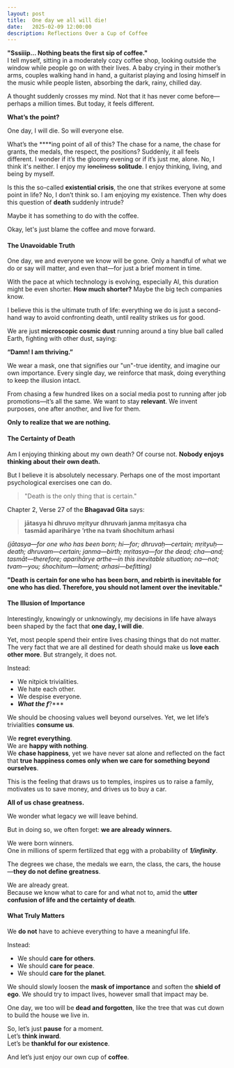 ```yaml
---
layout: post
title:  One day we all will die!
date:   2025-02-09 12:00:00
description: Reflections Over a Cup of Coffee
---
```


**"Sssiiip… Nothing beats the first sip of coffee."**  
I tell myself, sitting in a moderately cozy coffee shop, looking outside the window while people go on with their lives. A baby crying in their mother’s arms, couples walking hand in hand, a guitarist playing and losing himself in the music while people listen, absorbing the dark, rainy, chilled day.  

A thought suddenly crosses my mind. Not that it has never come before—perhaps a million times. But today, it feels different.  

**What’s the point?**  

One day, I will die. So will everyone else.  

What’s the ****ing point of all of this? The chase for a name, the chase for grants, the medals, the respect, the positions? Suddenly, it all feels different. I wonder if it’s the gloomy evening or if it’s just me, alone. No, I think it's neither. I enjoy my ~~loneliness~~ **solitude**. I enjoy thinking, living, and being by myself.  

Is this the so-called **existential crisis**, the one that strikes everyone at some point in life? No, I don’t think so. I am enjoying my existence. Then why does this question of **death** suddenly intrude?  

Maybe it has something to do with the coffee.  

Okay, let's just blame the coffee and move forward.  

#### The Unavoidable Truth  

One day, we and everyone we know will be gone. Only a handful of what we do or say will matter, and even that—for just a brief moment in time.  

With the pace at which technology is evolving, especially AI, this duration might be even shorter. **How much shorter?** Maybe the big tech companies know.  

I believe this is the ultimate truth of life: everything we do is just a second-hand way to avoid confronting death, until reality strikes us for good.  

We are just **microscopic cosmic dust** running around a tiny blue ball called Earth, fighting with other dust, saying:  

**“Damn! I am thriving.”**  

We wear a mask, one that signifies our "un"-true identity, and imagine our own importance. Every single day, we reinforce that mask, doing everything to keep the illusion intact.  

From chasing a few hundred likes on a social media post to running after job promotions—it’s all the same. We want to stay **relevant**. We invent purposes, one after another, and live for them.  

**Only to realize that we are nothing.**

#### The Certainty of Death  

Am I enjoying thinking about my own death? Of course not. **Nobody enjoys thinking about their own death.**  

But I believe it is absolutely necessary. Perhaps one of the most important psychological exercises one can do.  

> "Death is the only thing that is certain."  

Chapter 2, Verse 27 of the **Bhagavad Gita** says:

> **jātasya hi dhruvo mṛityur dhruvaṁ janma mṛitasya cha**  
> **tasmād aparihārye ’rthe na tvaṁ śhochitum arhasi**  

_(jātasya—for one who has been born; hi—for; dhruvaḥ—certain; mṛityuḥ—death; dhruvam—certain; janma—birth; mṛitasya—for the dead; cha—and; tasmāt—therefore; aparihārye arthe—in this inevitable situation; na—not; tvam—you; śhochitum—lament; arhasi—befitting)_  

**"Death is certain for one who has been born, and rebirth is inevitable for one who has died. Therefore, you should not lament over the inevitable."**  

#### The Illusion of Importance  

Interestingly, knowingly or unknowingly, my decisions in life have always been shaped by the fact that **one day, I will die**.  

Yet, most people spend their entire lives chasing things that do not matter. The very fact that we are all destined for death should make us **love each other more**. But strangely, it does not.  

Instead:  
- We nitpick trivialities.  
- We hate each other.  
- We despise everyone.  
- ***What the f***?***  

We should be choosing values well beyond ourselves. Yet, we let life’s trivialities **consume us**.  

We **regret everything**.  
We are **happy with nothing**.  
We **chase happiness**, yet we have never sat alone and reflected on the fact that **true happiness comes only when we care for something beyond ourselves**.  

This is the feeling that draws us to temples, inspires us to raise a family, motivates us to save money, and drives us to buy a car.  

**All of us chase greatness.**  

We wonder what legacy we will leave behind.  

But in doing so, we often forget: **we are already winners.**  

We were born winners.  
One in millions of sperm fertilized that egg with a probability of ***1/infinity***.  

The degrees we chase, the medals we earn, the class, the cars, the house—**they do not define greatness**.  

We are already great.  
Because we know what to care for and what not to, amid the **utter confusion of life and the certainty of death**.

#### What Truly Matters  

We **do not** have to achieve everything to have a meaningful life.  

Instead:  
- We should **care for others**.  
- We should **care for peace**.  
- We should **care for the planet**.  

We should slowly loosen the **mask of importance** and soften the **shield of ego**. We should try to impact lives, however small that impact may be.  

One day, we too will be **dead and forgotten**, like the tree that was cut down to build the house we live in.  

So, let’s just **pause** for a moment.  
Let’s **think inward**.  
Let’s be **thankful for our existence**.  

And let’s just enjoy our own cup of **coffee**.

